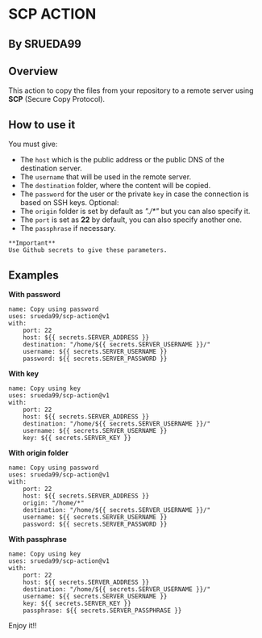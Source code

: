 # SCP ACTION
## By SRUEDA99

## Overview
This action to copy the files from your repository to a remote server using **SCP** (Secure Copy Protocol).

## How to use it
You must give:
- The `host` which is the public address or the public DNS of the destination server.
- The `username` that will be used in the remote server.
- The `destination` folder, where the content will be copied.
- The `password` for the user or the private `key` in case the connection is based on SSH keys.
Optional:
- The `origin` folder is set by default as _"./*"_ but you can also specify it.
- The `port` is set as **22** by default, you can also specify another one.
- The `passphrase` if necessary.
```
**Important**
Use Github secrets to give these parameters.
```

## Examples
**With password**
```
name: Copy using password
uses: srueda99/scp-action@v1
with:
    port: 22
    host: ${{ secrets.SERVER_ADDRESS }}
    destination: "/home/${{ secrets.SERVER_USERNAME }}/"
    username: ${{ secrets.SERVER_USERNAME }}
    password: ${{ secrets.SERVER_PASSWORD }}
```

**With key**
```
name: Copy using key
uses: srueda99/scp-action@v1
with:
    port: 22
    host: ${{ secrets.SERVER_ADDRESS }}
    destination: "/home/${{ secrets.SERVER_USERNAME }}/"
    username: ${{ secrets.SERVER_USERNAME }}
    key: ${{ secrets.SERVER_KEY }}
```

**With origin folder**
```
name: Copy using password
uses: srueda99/scp-action@v1
with:
    port: 22
    host: ${{ secrets.SERVER_ADDRESS }}
    origin: "/home/*"
    destination: "/home/${{ secrets.SERVER_USERNAME }}/"
    username: ${{ secrets.SERVER_USERNAME }}
    password: ${{ secrets.SERVER_PASSWORD }}
```

**With passphrase**
```
name: Copy using key
uses: srueda99/scp-action@v1
with:
    port: 22
    host: ${{ secrets.SERVER_ADDRESS }}
    destination: "/home/${{ secrets.SERVER_USERNAME }}/"
    username: ${{ secrets.SERVER_USERNAME }}
    key: ${{ secrets.SERVER_KEY }}
    passphrase: ${{ secrets.SERVER_PASSPHRASE }}
```

Enjoy it!!